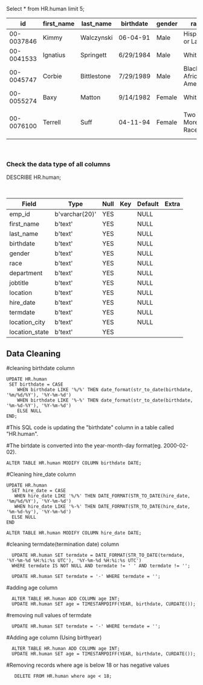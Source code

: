 Select * from HR.human limit 5;

<table>
  <thead>
    <tr>
      <th>id</th>
      <th>first_name</th>
      <th>last_name</th>
      <th>birthdate</th>
      <th>gender</th>
      <th>race</th>
      <th>department</th>
      <th>jobtitle</th>
      <th>location</th>
      <th>hire_date</th>
      <th>termdate</th>
      <th>location_city</th>
      <th>location_state</th>
    </tr>
  </thead>
  <tbody>
    <tr>
      <td>00-0037846</td>
      <td>Kimmy</td>
      <td>Walczynski</td>
      <td>06-04-91</td>
      <td>Male</td>
      <td>Hispanic or Latino</td>
      <td>Engineering</td>
      <td>Programmer Analyst I</td>
      <td>Headquarters</td>
      <td>1/20/2002</td>
      <td></td>
      <td>Cleveland</td>
      <td>Ohio</td>
    </tr>
    <tr>
      <td>00-0041533</td>
      <td>Ignatius</td>
      <td>Springett</td>
      <td>6/29/1984</td>
      <td>Male</td>
      <td>White</td>
      <td>Business Development</td>
      <td>Business Analyst</td>
      <td>Headquarters</td>
      <td>04-08-19</td>
      <td></td>
      <td>Cleveland</td>
      <td>Ohio</td>
    </tr>
    <tr>
      <td>00-0045747</td>
      <td>Corbie</td>
      <td>Bittlestone</td>
      <td>7/29/1989</td>
      <td>Male</td>
      <td>Black or African American</td>
      <td>Sales</td>
      <td>Solutions Engineer Manager</td>
      <td>Headquarters</td>
      <td>10-12-10</td>
      <td></td>
      <td>Cleveland</td>
      <td>Ohio</td>
    </tr>
    <tr>
      <td>00-0055274</td>
      <td>Baxy</td>
      <td>Matton</td>
      <td>9/14/1982</td>
      <td>Female</td>
      <td>White</td>
      <td>Services</td>
      <td>Service Tech</td>
      <td>Headquarters</td>
      <td>04-10-05</td>
      <td></td>
      <td>Cleveland</td>
      <td>Ohio</td>
    </tr>
     <tr>
      <td>00-0076100</td>
      <td>Terrell</td>
      <td>Suff</td>
      <td>04-11-94</td>
      <td>Female</td>
      <td>Two or More Races</td>
      <td>Product Management</td>
      <td>Business Analyst</td>
      <td>Remote</td>
       <td>9/29/2010</td>
       <td>2029-10-29 06:09:38 UTC</td>
       <td>Flint</td>
       <td>Michigan</td>
    </tr>
  </tbody>
 </table>
 

 &nbsp;
 &nbsp;
 &nbsp;
 &nbsp;
 
 <h3> Check the data type of all columns </h3>
 DESCRIBE HR.human;
 
 
 &nbsp;
 &nbsp;
<table>
  <thead>
    <tr>
      <th>Field</th>
      <th>Type</th>
      <th>Null</th>
      <th>Key</th>
      <th>Default</th>
      <th>Extra</th>
    </tr>
  </thead>
  <tbody>
    <tr>
      <td>emp_id</td>
      <td>b'varchar(20)'</td>
      <td>YES</td>
      <td></td>
      <td>NULL</td>
      <td></td>
    </tr>
    <tr>
      <td>first_name</td>
      <td>b'text'</td>
      <td>YES</td>
      <td></td>
      <td>NULL</td>
      <td></td>
    </tr>
    <tr>
      <td>last_name</td>
      <td>b'text'</td>
      <td>YES</td>
      <td></td>
      <td>NULL</td>
      <td></td>
    </tr>
    <tr>
      <td>birthdate</td>
      <td>b'text'</td>
      <td>YES</td>
      <td></td>
      <td>NULL</td>
      <td></td>
    </tr>
    <tr>
      <td>gender</td>
      <td>b'text'</td>
      <td>YES</td>
      <td></td>
      <td>NULL</td>
      <td></td>
    </tr>
    <tr>
      <td>race</td>
      <td>b'text'</td>
      <td>YES</td>
      <td></td>
      <td>NULL</td>
      <td></td>
    </tr>
    <tr>
      <td>department</td>
      <td>b'text'</td>
      <td>YES</td>
      <td></td>
      <td>NULL</td>
      <td></td>
    </tr>
    <tr>
      <td>jobtitle</td>
      <td>b'text'</td>
      <td>YES</td>
      <td></td>
      <td>NULL</td>
      <td></td>
    </tr>
    <tr>
      <td>location</td>
      <td>b'text'</td>
      <td>YES</td>
      <td></td>
      <td>NULL</td>
      <td></td>
    </tr>
    <tr>
      <td>hire_date</td>
      <td>b'text'</td>
      <td>YES</td>
      <td></td>
      <td>NULL</td>
      <td></td>
    </tr>
    <tr>
      <td>termdate</td>
      <td>b'text'</td>
      <td>YES</td>
      <td></td>
      <td>NULL</td>
      <td></td>
    </tr>
    <tr>
      <td>location_city</td>
      <td>b'text'</td>
      <td>YES</td>
      <td></td>
      <td>NULL</td>
      <td></td>
    </tr>
    <tr>
      <td>location_state</td>
      <td>b'text'</td>
      <td>YES</td>
      <td></td>
</table>
  
 <h2> Data Cleaning </h2>
 
  #cleaning birthdate column
  
    UPDATE HR.human
     SET birthdate = CASE
      	WHEN birthdate LIKE '%/%' THEN date_format(str_to_date(birthdate, '%m/%d/%Y'), '%Y-%m-%d')
        WHEN birthdate LIKE '%-%' THEN date_format(str_to_date(birthdate, '%m-%d-%Y'), '%Y-%m-%d')
        ELSE NULL
    END;
  
#This SQL code is updating the "birthdate" column in a table called "HR.human". 
  
#The birtdate is converted into the year-month-day format(eg. 2000-02-02).
  
    ALTER TABLE HR.human MODIFY COLUMN birthdate DATE;
  
#Cleaning hire_date column
  
    UPDATE HR.human
      SET hire_date = CASE
       WHEN hire_date LIKE '%/%' THEN DATE_FORMAT(STR_TO_DATE(hire_date, '%m/%d/%Y'), '%Y-%m-%d')
       WHEN hire_date LIKE '%-%' THEN DATE_FORMAT(STR_TO_DATE(hire_date, '%m-%d-%y'), '%Y-%m-%d')
      ELSE NULL
    END
  
    ALTER TABLE HR.human MODIFY COLUMN hire_date DATE;
  
 #cleaning termdate(termination date) column
     
      UPDATE HR.human SET termdate = DATE_FORMAT(STR_TO_DATE(termdate, '%Y-%m-%d %H:%i:%s UTC'), '%Y-%m-%d %H:%i:%s UTC')
      WHERE termdate IS NOT NULL AND termdate != ' ' AND termdate != '';
  
      UPDATE HR.human SET termdate = '-' WHERE termdate = '';
  
 #adding age column
  
      ALTER TABLE HR.human ADD COLUMN age INT;
      UPDATE HR.human SET age = TIMESTAMPDIFF(YEAR, birthdate, CURDATE());
  
 #removing null values of termdate

      UPDATE HR.human SET termdate = '-' WHERE termdate = '';

 #Adding age column (Using birthyear)

      ALTER TABLE HR.human ADD COLUMN age INT;
      UPDATE HR.human SET age = TIMESTAMPDIFF(YEAR, birthdate, CURDATE());


 #Removing records where age is below 18 or has negative values

       DELETE FROM HR.human where age < 18;

  
  

